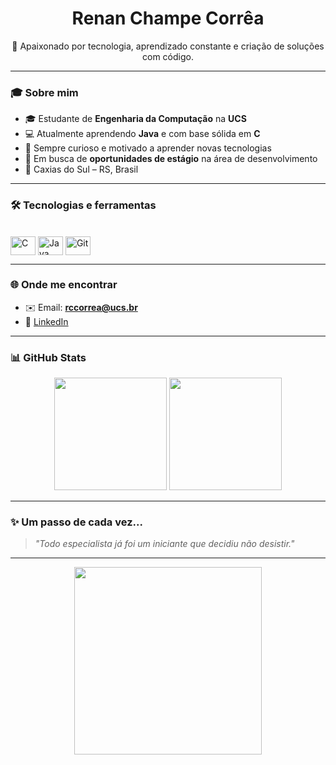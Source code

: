 <h1 align="center">Renan Champe Corrêa</h1>

<p align="center">🚀 Apaixonado por tecnologia, aprendizado constante e criação de soluções com código.</p>

---

### 🎓 Sobre mim

- 🎓 Estudante de **Engenharia da Computação** na **UCS**  
- 💻 Atualmente aprendendo **Java** e com base sólida em **C**  
- 🧠 Sempre curioso e motivado a aprender novas tecnologias  
- 🎯 Em busca de **oportunidades de estágio** na área de desenvolvimento  
- 📍 Caxias do Sul – RS, Brasil

---

### 🛠️ Tecnologias e ferramentas

<div style="display: inline_block"><br>
  <img align="center" alt="C" height="30" width="40" src="https://cdn.jsdelivr.net/gh/devicons/devicon/icons/c/c-original.svg">
  <img align="center" alt="Java" height="30" width="40" src="https://cdn.jsdelivr.net/gh/devicons/devicon/icons/java/java-original.svg">
  <img align="center" alt="Git" height="30" width="40" src="https://cdn.jsdelivr.net/gh/devicons/devicon/icons/git/git-original.svg">
</div>

---

### 🌐 Onde me encontrar

- ✉️ Email: **rccorrea@ucs.br**  
- 💼 [LinkedIn](https://www.linkedin.com/in/renan-correa-991528378)

---

### 📊 GitHub Stats

<div align="center">
  <img height="180em" src="https://github-readme-stats.vercel.app/api?username=renan-ccorrea&show_icons=true&theme=default&include_all_commits=true&count_private=true"/>
  <img height="180em" src="https://github-readme-stats.vercel.app/api/top-langs/?username=renan-ccorrea&layout=compact&langs_count=7&theme=default"/>
</div>

---

### ✨ Um passo de cada vez...

> *"Todo especialista já foi um iniciante que decidiu não desistir."*

---

<div align="center">
  <img src="https://media.giphy.com/media/L1R1tvI9svkIWwpVYr/giphy.gif" width="300"/>
</div>
